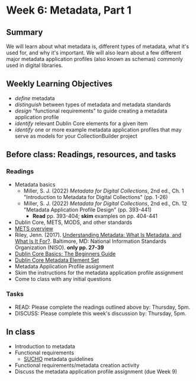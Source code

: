 # Week 6: Metadata, Part 1

## Summary
We will learn about what metadata is, different types of metadata, what it's used for, and why it's important. We will also learn about a few different major metadata application profiles (also known as schemas) commonly used in digital libraries.

## Weekly Learning Objectives
- _define_ metadata
- _distinguish_ between types of metadata and metadata standards
- _design_ "functional requirements" to guide creating a metadata application profile
- _identify_ relevant Dublin Core elements for a given item
- *identify* one or more example metadata application profiles that may serve as models for your CollectionBuilder project
## Before class: Readings, resources, and tasks
### Readings
- Metadata basics
  - Miller, S. J. (2022) _Metadata for Digital Collections_, 2nd ed., Ch. 1 "Introduction to Metadata for Digital Collections" (pp. 1-26)
  - Miller, S. J. (2022) _Metadata for Digital Collections_, 2nd ed., Ch. 12 "Metadata Application Profile Design" (pp. 393-441)
    - **Read** pp. 393-404; **skim** examples on pp. 404-441
- Dublin Core, METS, MODS, and other standards
 - [METS overview](https://www.loc.gov/standards/mets/METSOverview.v3_en.html)
 - Riley, Jenn. (2017). [Understanding Metadata: What Is Metadata, and What Is It For?](https://www.niso.org/publications/understanding-metadata-2017). Baltimore, MD: National Information Standards Organization (NISO). **only pp. 27-39**
 - [Dublin Core Basics: The Beginners Guide](http://paladini.github.io/dublin-core-basics/)
 - [Dublin Core Metadata Element Set](https://guides.library.ucsc.edu/c.php?g=618773&p=4306386)
- Metadata Application Profile assignment
 - Skim the instructions for the metadata application profile assignment
 - Come to class with any initial questions
### Tasks
 - READ: Please complete the readings outlined above by: Thursday, 5pm.
 - DISCUSS: Please complete this week's discussion by: Thursday, 5pm.

## In class
- Introduction to metadata
- Functional requirements
  - [SUCHO](https://www.sucho.org/) metadata guidelines
- Functional requirements/metadata creation activity
- Discuss the metadata application profile assignment (due Week 9)
